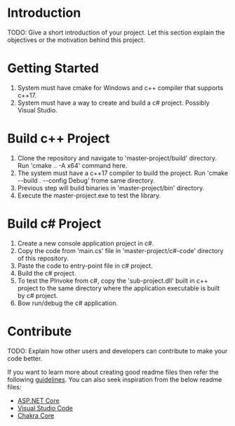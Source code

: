 # Introduction 
TODO: Give a short introduction of your project. Let this section explain the objectives or the motivation behind this project. 

# Getting Started
1. System must have cmake for Windows and c++ compiler that supports c++17.
2. System must have a way to create and build a c# project. Possibly Visual Studio.

# Build c++ Project
1. Clone the repository and navigate to 'master-project/build' directory. Run 'cmake .. -A x64' command here.
2. The system must have a c++17 compiler to build the project. Run 'cmake --build . --config Debug' frome same directory.
3. Previous step will build binaries in 'master-project/bin' directory.
4. Execute the master-project.exe to test the library.

# Build c# Project
1. Create a new console application project in c#. 
2. Copy the code from 'main.cs' file in 'master-project/c#-code' directory of this repository.
3. Paste the code to entry-point file in c# project.
4. Build the c# project.
5. To test the PInvoke from c#, copy the 'sub-project.dll' built in c++ project to the same directory where the application executable is built by c# project.
6. Bow run/debug the c# application.

# Contribute
TODO: Explain how other users and developers can contribute to make your code better. 

If you want to learn more about creating good readme files then refer the following [guidelines](https://docs.microsoft.com/en-us/azure/devops/repos/git/create-a-readme?view=azure-devops). You can also seek inspiration from the below readme files:
- [ASP.NET Core](https://github.com/aspnet/Home)
- [Visual Studio Code](https://github.com/Microsoft/vscode)
- [Chakra Core](https://github.com/Microsoft/ChakraCore)

